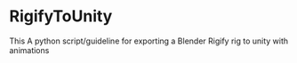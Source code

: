 # RigifyToUnity
This A python script/guideline for exporting a Blender Rigify rig to unity with animations
